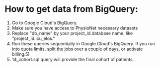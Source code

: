 # How to get data from BigQuery:
1) Go to Google Cloud's BigQuery.
2) Make sure you have access to PhysioNet necessary datasets
3) Replace "db_name" by your project_id.database name, like "project_id.icu_elos."
4) Run these queries sequentially in Google Cloud's BigQuery. If you run into quota limits, split the jobs over a couple of days, or activate billing.5) 
5) 14_cohort.sql query will provide the final cohort of patients.
